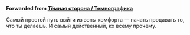 **Forwarded from [Тёмная сторона / Темнографика](https://t.me/temno/1700)**

Самый простой путь выйти из зоны комфорта — начать продавать то, что ты делаешь. И самый действенный, ко всему прочему.